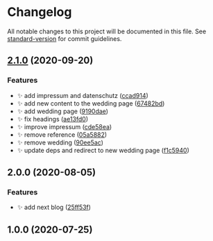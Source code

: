 # Changelog

All notable changes to this project will be documented in this file. See
[standard-version](https://github.com/conventional-changelog/standard-version) for commit guidelines.

## [2.1.0](https://github.com/eckertalex/eckertalex.dev/compare/v2.0.0...v2.1.0) (2020-09-20)

### Features

- ✨ add impressum and datenschutz
  ([ccad914](https://github.com/eckertalex/eckertalex.dev/commit/ccad914280943d5e322744ac72e408e49aa342c7))
- ✨ add new content to the wedding page
  ([67482bd](https://github.com/eckertalex/eckertalex.dev/commit/67482bd30ad5b77cd205579674f4fe8e3440ba12))
- ✨ add wedding page
  ([9190dae](https://github.com/eckertalex/eckertalex.dev/commit/9190dae56679684f2067455624cfb18937057717))
- ✨ fix headings
  ([ae13fd0](https://github.com/eckertalex/eckertalex.dev/commit/ae13fd039cc93797101aa942b3d9ed1783af2e55))
- ✨ improve impressum
  ([cde58ea](https://github.com/eckertalex/eckertalex.dev/commit/cde58ea0cd3e6c879096d94650320284cd541643))
- ✨ remove reference
  ([05a5882](https://github.com/eckertalex/eckertalex.dev/commit/05a5882836e980eac90c98dab2f056ab1ded654c))
- ✨ remove wedding
  ([90ee5ac](https://github.com/eckertalex/eckertalex.dev/commit/90ee5ac6bf51cb7e722fde25e1daa0425ce21ab7))
- ✨ update deps and redirect to new wedding page
  ([f1c5940](https://github.com/eckertalex/eckertalex.dev/commit/f1c5940ac56697021bdb9fc3a394e360b0701b5f))

## 2.0.0 (2020-08-05)

### Features

- ✨ add next blog
  ([25ff53f](https://github.com/eckertalex/eckertalex.dev/commit/25ff53f5bbc8588d7efb5343686eef63cdbdf201))

## 1.0.0 (2020-07-25)
